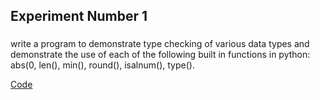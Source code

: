 ## Experiment Number 1

###
write a program to demonstrate type checking of various data types and demonstrate the use of each of the following built in functions in python: abs(0, len(), min(), round(), isalnum(),  type().

[Code](/exp_1)
